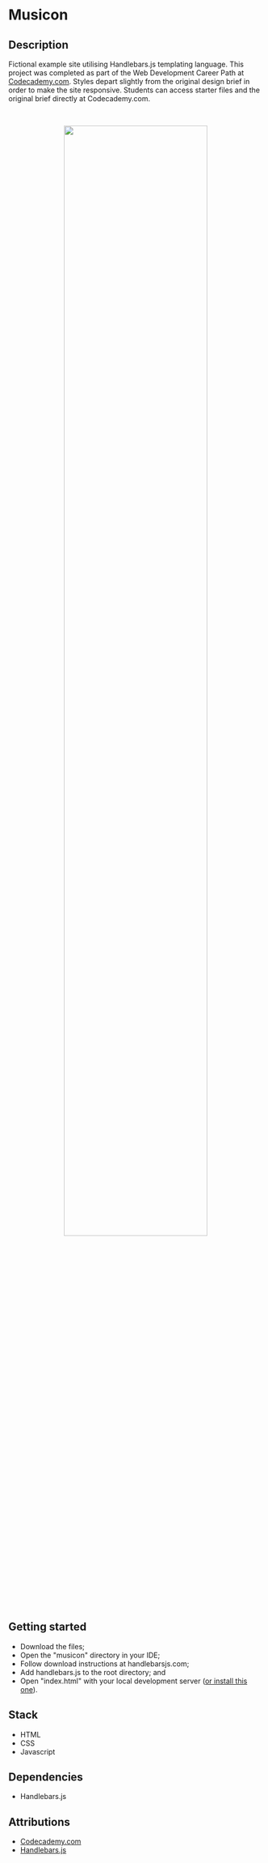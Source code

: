 # Musicon

## Description
Fictional example site utilising Handlebars.js templating language. This project was completed as part of the Web Development Career Path at [Codecademy.com](https://www.codecademy.com/catalog). Styles depart slightly from the original design brief in order to make the site responsive. Students can access starter files and the original brief directly at Codecademy.com.

<br />
<p align="center">
  <img src="https://github.com/chrisandrew-dev/musicon/blob/main/demo.gif" width="75%" />
</p>

## Getting started
 * Download the files; 
 * Open the "musicon" directory in your IDE;
 * Follow download instructions at handlebarsjs.com; 
 * Add handlebars.js to the root directory; and
 * Open "index.html" with your local development server ([or install this one](https://marketplace.visualstudio.com/items?itemName=ritwickdey.LiveServer)).

## Stack
* HTML
* CSS
* Javascript

## Dependencies
* Handlebars.js

## Attributions
* [Codecademy.com](https://www.codecademy.com)
* [Handlebars.js](https://handlebarsjs.com/)
